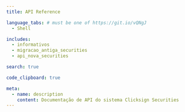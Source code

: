 ```yaml
---
title: API Reference

language_tabs: # must be one of https://git.io/vQNgJ
  - Shell

includes:
  - informativos
  - migracao_antiga_securities
  - api_nova_securities

search: true

code_clipboard: true

meta:
  - name: description
    content: Documentação de API do sistema Clicksign Securities
---
```

